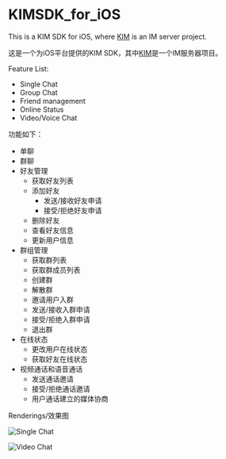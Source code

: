 # KIMSDK_for_iOS
This is a KIM SDK for iOS, where [KIM](https://github.com/taroyuyu/KIMServer) is an IM server project.

这是一个为iOS平台提供的KIM SDK，其中[KIM](https://github.com/taroyuyu/KIMServer)是一个IM服务器项目。

Feature List:
- Single Chat
- Group Chat
- Friend management
- Online Status
- Video/Voice Chat

功能如下：
- 单聊
- 群聊
- 好友管理
  - 获取好友列表
  - 添加好友
    - 发送/接收好友申请
    - 接受/拒绝好友申请
  - 删除好友
  - 查看好友信息
  - 更新用户信息
- 群组管理
  - 获取群列表
  - 获取群成员列表
  - 创建群
  - 解散群
  - 邀请用户入群
  - 发送/接收入群申请
  - 接受/拒绝入群申请
  - 退出群
- 在线状态
  - 更改用户在线状态
  - 获取好友在线状态
- 视频通话和语音通话
  - 发送通话邀请
  - 接受/拒绝通话邀请
  - 用户通话建立的媒体协商
  
Renderings/效果图

![Single Chat](https://github.com/taroyuyu/KIMSDK_for_iOS/blob/master/demo/demo_single_chat.gif)

![Video Chat](https://github.com/taroyuyu/KIMSDK_for_iOS/blob/master/demo/demo_video_chat.gif)
